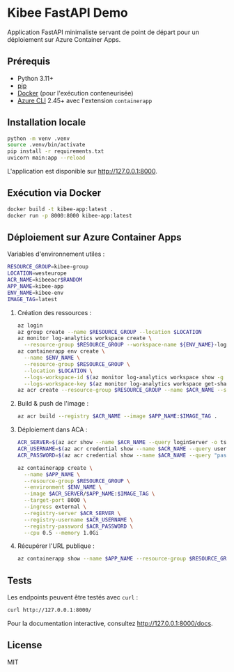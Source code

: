 # Kibee FastAPI Demo

Application FastAPI minimaliste servant de point de départ pour un déploiement sur Azure Container Apps.

## Prérequis

- Python 3.11+
- [pip](https://pip.pypa.io/en/stable/)
- [Docker](https://docs.docker.com/get-docker/) (pour l'exécution conteneurisée)
- [Azure CLI](https://learn.microsoft.com/cli/azure/install-azure-cli) 2.45+ avec l'extension `containerapp`

## Installation locale

```bash
python -m venv .venv
source .venv/bin/activate
pip install -r requirements.txt
uvicorn main:app --reload
```

L'application est disponible sur http://127.0.0.1:8000.

## Exécution via Docker

```bash
docker build -t kibee-app:latest .
docker run -p 8000:8000 kibee-app:latest
```

## Déploiement sur Azure Container Apps

Variables d'environnement utiles :

```bash
RESOURCE_GROUP=kibee-group
LOCATION=westeurope
ACR_NAME=kibeeacr$RANDOM
APP_NAME=kibee-app
ENV_NAME=kibee-env
IMAGE_TAG=latest
```

1. Création des ressources :
   ```bash
   az login
   az group create --name $RESOURCE_GROUP --location $LOCATION
   az monitor log-analytics workspace create \
     --resource-group $RESOURCE_GROUP --workspace-name ${ENV_NAME}-logs --location $LOCATION
   az containerapp env create \
     --name $ENV_NAME \
     --resource-group $RESOURCE_GROUP \
     --location $LOCATION \
     --logs-workspace-id $(az monitor log-analytics workspace show -g $RESOURCE_GROUP -n ${ENV_NAME}-logs --query customerId -o tsv) \
     --logs-workspace-key $(az monitor log-analytics workspace get-shared-keys -g $RESOURCE_GROUP -n ${ENV_NAME}-logs --query primarySharedKey -o tsv)
   az acr create --resource-group $RESOURCE_GROUP --name $ACR_NAME --sku Basic --admin-enabled true
   ```

2. Build & push de l'image :
   ```bash
   az acr build --registry $ACR_NAME --image $APP_NAME:$IMAGE_TAG .
   ```

3. Déploiement dans ACA :
   ```bash
   ACR_SERVER=$(az acr show --name $ACR_NAME --query loginServer -o tsv)
   ACR_USERNAME=$(az acr credential show --name $ACR_NAME --query username -o tsv)
   ACR_PASSWORD=$(az acr credential show --name $ACR_NAME --query "passwords[0].value" -o tsv)

   az containerapp create \
     --name $APP_NAME \
     --resource-group $RESOURCE_GROUP \
     --environment $ENV_NAME \
     --image $ACR_SERVER/$APP_NAME:$IMAGE_TAG \
     --target-port 8000 \
     --ingress external \
     --registry-server $ACR_SERVER \
     --registry-username $ACR_USERNAME \
     --registry-password $ACR_PASSWORD \
     --cpu 0.5 --memory 1.0Gi
   ```

4. Récupérer l'URL publique :
   ```bash
   az containerapp show --name $APP_NAME --resource-group $RESOURCE_GROUP --query properties.configuration.ingress.fqdn -o tsv
   ```

## Tests

Les endpoints peuvent être testés avec `curl` :

```bash
curl http://127.0.0.1:8000/
```

Pour la documentation interactive, consultez http://127.0.0.1:8000/docs.

## License

MIT
